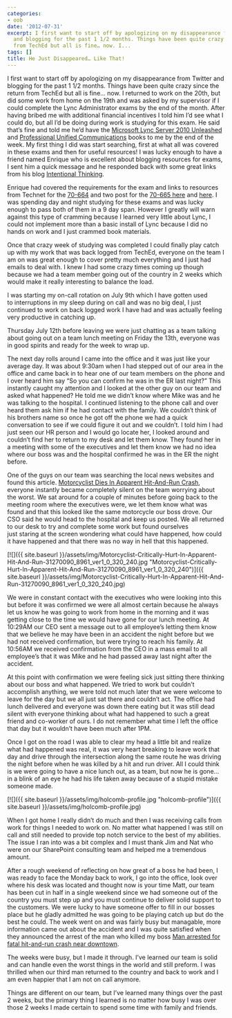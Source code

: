 ```yaml
---
categories:
- oob
date: '2012-07-31'
excerpt: I first want to start off by apologizing on my disappearance from Twitter
  and blogging for the past 1 1/2 months. Things have been quite crazy since the return
  from TechEd but all is fine… now. I...
tags: []
title: He Just Disappeared… Like That!
---
```


I first want to start off by apologizing on my disappearance from Twitter and blogging for the past 1 1/2 months. Things have been quite crazy since the return from TechEd but all is fine… now. I returned to work on the 20th, but did some work from home on the 19th and was asked by my supervisor if I could complete the Lync Administrator exams by the end of the month. After having bribed me with additional financial incentives I told him I’d see what I could do, but all I’d be doing during work is studying for this exam. He said that’s fine and told me he’d have the [Microsoft Lync Server 2010 Unleashed](http://www.amazon.com/gp/product/0672330342/ref=as_li_qf_sp_asin_tl?ie=UTF8&camp=1789&creative=9325&creativeASIN=0672330342&linkCode=as2&tag=mattblogsit-20) and [Professional Unified Communications](http://www.amazon.com/gp/product/0470939036/ref=as_li_qf_sp_asin_tl?ie=UTF8&camp=1789&creative=9325&creativeASIN=0470939036&linkCode=as2&tag=mattblogsit-20) books to me by the end of the week. My first thing I did was start searching, first at what all was covered in these exams and then for useful resources! I was lucky enough to have a friend named Enrique who is excellent about blogging resources for exams, I sent him a quick message and he responded back with some great links from his blog [Intentional Thinking](http://blog.enriquelima.com/).

Enrique had covered the requirements for the exam and links to resources from Technet for the [70-664](http://blog.enriquelima.com/2001/01/01/unofficial-prep-guide-for-ts-microsoft-lync-server-2010-configuring-70-664/) and two post for the [70-665 here](http://blog.enriquelima.com/2001/01/01/unofficial-prep-guide-for-pro-microsoft-lync-server-2010-administrator-70-665-part-1-of-2/) and [here](http://blog.enriquelima.com/2001/01/01/unofficial-prep-guide-for-pro-microsoft-lync-server-2010-administrator-70-665-part-2-of-2/). I was spending day and night studying for these exams and was lucky enough to pass both of them in a 9 day span. However I greatly will warn against this type of cramming because I learned very little about Lync, I could not implement more than a basic install of Lync because I did no hands on work and I just crammed book materials.

Once that crazy week of studying was completed I could finally play catch up with my work that was back logged from TechEd, everyone on the team I am on was great enough to cover pretty much everything and I just had emails to deal with. I knew I had some crazy times coming up though because we had a team member going out of the country in 2 weeks which would make it really interesting to balance the load.

I was starting my on-call rotation on July 9th which I have gotten used to interruptions in my sleep during on call and was no big deal, I just continued to work on back logged work I have had and was actually feeling very productive in catching up.

Thursday July 12th before leaving we were just chatting as a team talking about going out on a team lunch meeting on Friday the 13th, everyone was in good spirits and ready for the week to wrap up.

The next day rolls around I came into the office and it was just like your average day. It was about 9:30am when I had stepped out of our area in the office and came back in to hear one of our team members on the phone and I over heard him say “So you can confirm he was in the ER last night?” This instantly caught my attention and I looked at the other guy on our team and asked what happened? He told me we didn’t know where Mike was and he was talking to the hospital. I continued listening to the phone call and over heard them ask him if he had contact with the family. We couldn’t think of his brothers name so once he got off the phone we had a quick conversation to see if we could figure it out and we couldn’t. I told him I had just seen our HR person and I would go locate her, I looked around and couldn’t find her to return to my desk and let them know. They found her in a meeting with some of the executives and let them know we had no idea where our boss was and the hospital confirmed he was in the ER the night before.

One of the guys on our team was searching the local news websites and found this article. [Motorcyclist Dies In Apparent Hit-And-Run Crash](http://www.theindychannel.com/news/31269988/detail.html), everyone instantly became completely silent on the team worrying about the worst. We sat around for a couple of minutes before going back to the meeting room where the executives were, we let them know what was found and that this looked like the same motorcycle our boss drove. Our CSO said he would head to the hospital and keep us posted. We all returned to our desk to try and complete some work but found ourselves just staring at the screen wondering what could have happened, how could it have happened and that there was no way in hell that this happened.

[![]({{ site.baseurl }}/assets/img/Motorcyclist-Critically-Hurt-In-Apparent-Hit-And-Run-31270090_8961_ver1_0_320_240.jpg "Motorcyclist-Critically-Hurt-In-Apparent-Hit-And-Run-31270090_8961_ver1_0_320_240")]({{ site.baseurl }}/assets/img/Motorcyclist-Critically-Hurt-In-Apparent-Hit-And-Run-31270090_8961_ver1_0_320_240.jpg)

We were in constant contact with the executives who were looking into this but before it was confirmed we were all almost certain because he always let us know he was going to work from home in the morning and it was getting close to the time we would have gone for our lunch meeting. At 10:29AM our CEO sent a message out to all employee’s letting them know that we believe he may have been in an accident the night before but we had not received confirmation, but were trying to reach his family. At 10:56AM we received confirmation from the CEO in a mass email to all employee’s that it was Mike and he had passed away last night after the accident.

At this point with confirmation we were feeling sick just sitting there thinking about our boss and what happened. We tried to work but couldn’t accomplish anything, we were told not much later that we were welcome to leave for the day but we all just sat there and couldn’t act. The office had lunch delivered and everyone was down there eating but it was still dead silent with everyone thinking about what had happened to such a great friend and co-worker of ours. I do not remember what time I left the office that day but it wouldn’t have been much after 1PM.

Once I got on the road I was able to clear my head a little bit and realize what had happened was real, it was very heart breaking to leave work that day and drive through the intersection along the same route he was driving the night before when he was killed by a hit and run driver. All I could think is we were going to have a nice lunch out, as a team, but now he is gone… in a blink of an eye he had his life taken away because of a stupid mistake someone made.

[![]({{ site.baseurl }}/assets/img/holcomb-profile.jpg "holcomb-profile")]({{ site.baseurl }}/assets/img/holcomb-profile.jpg)

When I got home I really didn’t do much and then I was receiving calls from work for things I needed to work on. No matter what happened I was still on call and still needed to provide top notch service to the best of my abilities. The issue I ran into was a bit complex and I must thank Jim and Nat who were on our SharePoint consulting team and helped me a tremendous amount.

After a rough weekend of reflecting on how great of a boss he had been, I was ready to face the Monday back to work, I go into the office, look over where his desk was located and thought now is your time Matt, our team has been cut in half in a single weekend since we had someone out of the country you must step up and you must continue to deliver solid support to the customers. We were lucky to have someone offer to fill in our bosses place but he gladly admitted he was going to be playing catch up but do the best he could. The week went on and was fairly busy but managable, more information came out about the accident and I was quite satisfied when they announced the arrest of the man who killed my boss [Man arrested for fatal hit-and-run crash near downtown](http://www.wthr.com/story/19015427/serious-motorcycle-accident-blocks-traffic-near-downtown).

The weeks were busy, but I made it through. I’ve learned our team is solid and can handle even the worst things in the world and still preform. I was thrilled when our third man returned to the country and back to work and I am even happier that I am not on call anymore.

Things are different on our team, but I’ve learned many things over the past 2 weeks, but the primary thing I learned is no matter how busy I was over those 2 weeks I made certain to spend some time with family and friends.